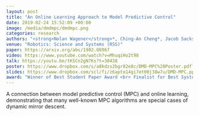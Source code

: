 ```yaml
---
layout: post
title: "An Online Learning Approach to Model Predictive Control"
date: 2019-02-24 15:52:09 +00:00
image: /media/dmdmpc/dmdmpc.png
categories: research
authors: "<strong>Nolan Wagener</strong>*, Ching-An Cheng*, Jacob Sacks, Byron Boots"
venue: "Robotics: Science and Systems (RSS)"
paper: https://arxiv.org/abs/1902.08967
video: https://www.youtube.com/watch?v=MhuqiHo2t98
talk: https://youtu.be/tKSCn2gN7Ks?t=30438
poster: https://www.dropbox.com/s/a8kdzs2bgr82e8c/DMD-MPC%20Poster.pdf?dl=0
slides: https://www.dropbox.com/scl/fi/z6apto14gi7ot00j38w7u/DMD-MPC.pptx?dl=0&rlkey=n4lc42rnqeiqbqz74j2rvc0vc
award: "Winner of Best Student Paper Award <br> Finalist for Best Systems Paper Award"
---
```

A connection between model predictive control (MPC) and online learning, demonstrating that many well-known MPC algorithms are special cases of dynamic mirror descent.
